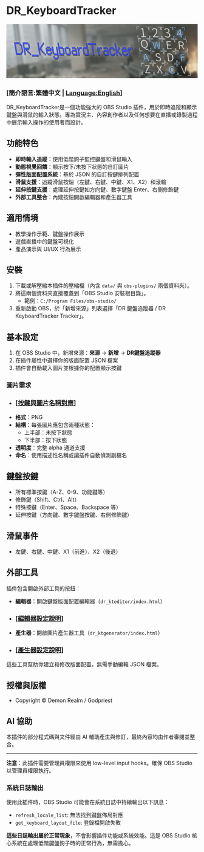 # DR_KeyboardTracker

![展示圖片](/images/DR_KeyboardTracker_title_pic.jpg)

### [**簡介語言:繁體中文 | [Language:English](README_EN.md)**]

DR_KeyboardTracker是一個功能強大的 OBS Studio 插件，用於即時追蹤和顯示鍵盤與滑鼠的輸入狀態。專為實況主、內容創作者以及任何想要在直播或錄製過程中展示輸入操作的使用者而設計。

## 功能特色

- **即時輸入追蹤**：使用低階鉤子監控鍵盤和滑鼠輸入
- **動態視覺回饋**：顯示按下/未按下狀態的自訂圖片
- **彈性版面配置系統**：基於 JSON 的自訂按鍵排列配置
- **滑鼠支援**：追蹤滑鼠按鈕（左鍵、右鍵、中鍵、X1、X2）和滾輪
- **延伸按鍵支援**：處理延伸按鍵如方向鍵、數字鍵盤 Enter、右側修飾鍵
- **外部工具整合**：內建按鈕開啟編輯器和產生器工具

## 適用情境
- 教學操作示範、鍵盤操作展示
- 遊戲直播中的鍵盤可視化
- 產品演示與 UI/UX 行為展示

## 安裝
1. 下載或解壓縮本插件的壓縮檔（內含 `data/` 與 `obs-plugins/` 兩個資料夾）。
2. 將這兩個資料夾直接覆蓋到「OBS Studio 安裝根目錄」。
   - 範例：`C:/Program Files/obs-studio/`
3. 重新啟動 OBS，於「新增來源」列表選擇「DR 鍵盤追蹤器 / DR KeyboardTracker Tracker」。

## 基本設定
1. 在 OBS Studio 中，新增來源：**來源** → **新增** → **DR鍵盤追蹤器**
2. 在插件屬性中選擇你的版面配置 JSON 檔案
3. 插件會自動載入圖片並根據你的配置顯示按鍵

### 圖片需求

- ### [**[按鍵與圖片名稱對應](key_filename_mapping.md)**]
- **格式**：PNG
- **結構**：每張圖片應包含兩種狀態：
  - 上半部：未按下狀態
  - 下半部：按下狀態
- **透明度**：完整 alpha 通道支援
- **命名**：使用描述性名稱或讓插件自動偵測副檔名

## 鍵盤按鍵
- 所有標準按鍵（A-Z、0-9、功能鍵等）
- 修飾鍵（Shift、Ctrl、Alt）
- 特殊按鍵（Enter、Space、Backspace 等）
- 延伸按鍵（方向鍵、數字鍵盤按鍵、右側修飾鍵）

## 滑鼠事件
- 左鍵、右鍵、中鍵、X1（前進）、X2（後退）

## 外部工具

插件包含開啟外部工具的按鈕：

- **編輯器**：開啟鍵盤版面配置編輯器（`dr_kteditor/index.html`）
- ### [**[編輯器設定說明](dr_kteditor.md)**]
- **產生器**：開啟圖片產生器工具（`dr_ktgenerator/index.html`）
- ### [**[產生器設定說明](dr_ktgenerator.md)**]

這些工具幫助你建立和修改版面配置，無需手動編輯 JSON 檔案。

## 授權與版權
- Copyright © Demon Realm / Godpriest

## AI 協助
本插件的部分程式碼與文件經由 AI 輔助產生與修訂，最終內容均由作者審閱並整合。

---

**注意**：此插件需要管理員權限來使用 low-level input hooks。確保 OBS Studio 以管理員權限執行。

### 系統日誌輸出
使用此插件時，OBS Studio 可能會在系統日誌中持續輸出以下訊息：
- `refresh_locale_list`: 無法找到鍵盤佈局對應
- `get_keyboard_layout_file`: 登錄檔開啟失敗

**這些日誌輸出屬於正常現象**，不會影響插件功能或系統效能。這是 OBS Studio 核心系統在處理低階鍵盤鉤子時的正常行為，無需擔心。







